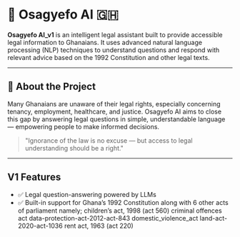 # 🧠 Osagyefo AI 🇬🇭

**Osagyefo AI_v1** is an intelligent legal assistant built to provide accessible legal information to Ghanaians. It uses advanced natural language processing (NLP) techniques to understand questions and respond with relevant advice based on the 1992 Constitution and other legal texts.

---

## 📜 About the Project

Many Ghanaians are unaware of their legal rights, especially concerning tenancy, employment, healthcare, and justice. Osagyefo AI aims to close this gap by answering legal questions in simple, understandable language — empowering people to make informed decisions.

> "Ignorance of the law is no excuse — but access to legal understanding should be a right."

---

## V1 Features

- ✅ Legal question-answering powered by LLMs
- ✅ Built-in support for Ghana’s 1992 Constitution along with 6 other acts of parliament namely;
    children’s act, 1998 (act 560)
    criminal offences act
    data-protection-act-2012-act-843
    domestic_violence_act
    land-act-2020-act-1036
    rent act, 1963 (act 220)


